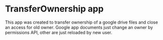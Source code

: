 # TransferOwnership app

This app was created to transfer ownership of a google drive files and close an access for old owner. 
Google app documents just change an owner by permissions API, other are just reloaded by new user.
